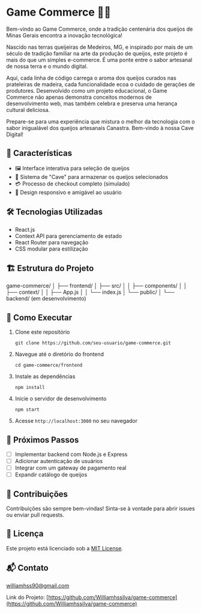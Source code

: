 # Game Commerce 🧀🛒

Bem-vindo ao Game Commerce, onde a tradição centenária dos queijos de Minas Gerais encontra a inovação tecnológica! 

Nascido nas terras queijeiras de Medeiros, MG, e inspirado por mais de um século de tradição familiar na arte da produção de queijos, este projeto é mais do que um simples e-commerce. É uma ponte entre o sabor artesanal de nossa terra e o mundo digital.

Aqui, cada linha de código carrega o aroma dos queijos curados nas prateleiras de madeira, cada funcionalidade ecoa o cuidado de gerações de produtores. Desenvolvido como um projeto educacional, o Game Commerce não apenas demonstra conceitos modernos de desenvolvimento web, mas também celebra e preserva uma herança cultural deliciosa.

Prepare-se para uma experiência que mistura o melhor da tecnologia com o sabor inigualável dos queijos artesanais Canastra. Bem-vindo à nossa Cave Digital!

## 🚀 Características

- 🖼️ Interface interativa para seleção de queijos
- 🏰 Sistema de "Cave" para armazenar os queijos selecionados
- 💳 Processo de checkout completo (simulado)
- 📱 Design responsivo e amigável ao usuário

## 🛠️ Tecnologias Utilizadas

- React.js
- Context API para gerenciamento de estado
- React Router para navegação
- CSS modular para estilização

## 🏗️ Estrutura do Projeto

game-commerce/
│
├── frontend/
│ ├── src/
│ │ ├── components/
│ │ ├── context/
│ │ ├── App.js
│ │ └── index.js
│ └── public/
│
└── backend/ (em desenvolvimento)


## 🚀 Como Executar

1. Clone este repositório
   ```
   git clone https://github.com/seu-usuario/game-commerce.git
   ```
2. Navegue até o diretório do frontend
   ```
   cd game-commerce/frontend
   ```
3. Instale as dependências
   ```
   npm install
   ```
4. Inicie o servidor de desenvolvimento
   ```
   npm start
   ```
5. Acesse `http://localhost:3000` no seu navegador

## 🎯 Próximos Passos

- [ ] Implementar backend com Node.js e Express
- [ ] Adicionar autenticação de usuários
- [ ] Integrar com um gateway de pagamento real
- [ ] Expandir catálogo de queijos

## 🤝 Contribuições

Contribuições são sempre bem-vindas! Sinta-se à vontade para abrir issues ou enviar pull requests.

## 📝 Licença

Este projeto está licenciado sob a [MIT License](LICENSE).

## 📬 Contato

williamhss90@gmail.com

Link do Projeto: [https://github.com/Williamhssilva/game-commerce](https://github.com/Williamhssilva/game-commerce)
